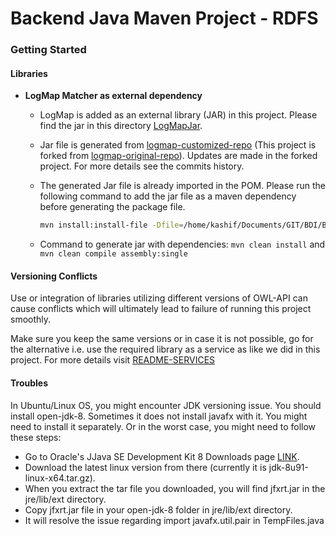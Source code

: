 # Backend Java Maven Project - RDFS

### Getting Started

#### Libraries 

 - **LogMap Matcher as external dependency**

    - LogMap is added as an external library (JAR) in this project. Please find the jar in this directory [LogMapJar](https://github.com/genesis-upc/BDI/tree/master/BDI/lib).

    - Jar file is generated from [logmap-customized-repo](https://github.com/Kashif-Rabbani/logmap-matcher) (This project is forked from [logmap-original-repo](https://github.com/ernestojimenezruiz/logmap-matcher)). Updates are made in the forked project. For more details see the commits history. 

    - The generated Jar file is already imported in the POM. Please run the following command to add the jar file as a maven dependency before generating the package file. 
        ```sh
        mvn install:install-file -Dfile=/home/kashif/Documents/GIT/BDI/BDI/lib/logmap-matcher-3.0.jar -DgroupId=uk.ox.logmap -DartifactId=logmap-matcher -Dversion=3.0 -Dpackaging=jar
        ```
    - Command to generate jar with dependencies: `mvn clean install` and `mvn clean compile assembly:single` 
    
#### Versioning Conflicts
     
 Use or integration of libraries utilizing different versions of OWL-API can cause conflicts which will ultimately lead to failure of running this project smoothly. 
 
 Make sure you keep the same versions or in case it is not possible, go for the alternative i.e. use the required library as a service as like we did in this project. For more details visit [README-SERVICES](https://github.com/genesis-upc/BDI/tree/master/Services/OWL2VOWL-Rest-Service) 

#### Troubles
In Ubuntu/Linux OS, you might encounter JDK versioning issue. You should install open-jdk-8. Sometimes it does not install javafx with it. You might need to install it separately. Or in the worst case, you might need to follow these steps:

 - Go to Oracle's JJava SE Development Kit 8 Downloads page [LINK](https://www.oracle.com/technetwork/java/javase/downloads/jdk8-downloads-2133151.html).
 - Download the latest linux version from there (currently it is jdk-8u91-linux-x64.tar.gz).
 - When you extract the tar file you downloaded, you will find jfxrt.jar in the jre/lib/ext directory.
 - Copy jfxrt.jar file in your open-jdk-8 folder in jre/lib/ext directory. 
 - It will resolve the issue regarding import javafx.util.pair in TempFiles.java 
